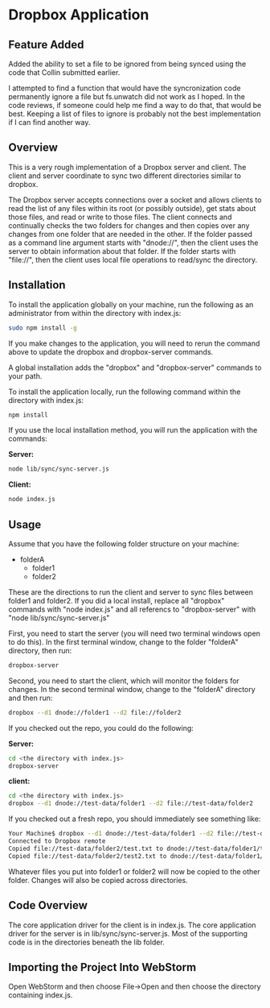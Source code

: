 # Dropbox Application

## Feature Added

Added the ability to set a file to be ignored from being synced using the code that Collin submitted earlier.

I attempted to find a function that would have the syncronization code permanently ignore a file but fs.unwatch 
did not work as I hoped. In the code reviews, if someone could help me find a way to do that, that would be best.
Keeping a list of files to ignore is probably not the best implementation if I can find another way.

## Overview

This is a very rough implementation of a Dropbox server and client. The client and server
coordinate to sync two different directories similar to dropbox.

The Dropbox server accepts connections over a socket and allows clients to read the list of any
files within its root (or possibly outside), get stats about those files, and read or write to
those files. The client connects and continually checks the two folders for changes and then
copies over any changes from one folder that are needed in the other. If the folder passed as
a command line argument starts with "dnode://", then the client uses the server to obtain information
about that folder. If the folder starts with "file://", then the client uses local file operations
to read/sync the directory.

## Installation

To install the application globally on your machine, run the following as an administrator from
within the directory with index.js:

```bash
sudo npm install -g
```

If you make changes to the application, you will need to rerun the command above to update the
dropbox and dropbox-server commands.


A global installation adds the "dropbox" and "dropbox-server" commands to your path.

To install the application locally, run the following command within the directory with index.js:

```bash
npm install
```

If you use the local installation method, you will run the application with the commands:

__Server:__
```bash
node lib/sync/sync-server.js
```

__Client:__
```bash
node index.js
```

## Usage

Assume that you have the following folder structure on your machine:

 - folderA
    - folder1
    - folder2

These are the directions to run the client and server to sync files between folder1 and folder2.
If you did a local install, replace all "dropbox" commands with "node index.js" and all referencs
to "dropbox-server" with "node lib/sync/sync-server.js"

First, you need to start the server (you will need two terminal windows open to do this). In
the first terminal window, change to the folder "folderA" directory, then run:

```bash
dropbox-server
```

Second, you need to start the client, which will monitor the folders for changes. In the second
terminal window, change to the "folderA" directory and then run:

```bash
dropbox --d1 dnode://folder1 --d2 file://folder2
```

If you checked out the repo, you could do the following:

__Server:__
```bash
cd <the directory with index.js>
dropbox-server
```

__client:__
```bash
cd <the directory with index.js>
dropbox --d1 dnode://test-data/folder1 --d2 file://test-data/folder2
```

If you checked out a fresh repo, you should immediately see something like:
```bash
Your Machine$ dropbox --d1 dnode://test-data/folder1 --d2 file://test-data/folder2
Connected to Dropbox remote
Copied file://test-data/folder2/test.txt to dnode://test-data/folder1/test.txt
Copied file://test-data/folder2/test2.txt to dnode://test-data/folder1/test2.txt
```
Whatever files you put into folder1 or folder2 will now be copied to the other folder.
Changes will also be copied across directories.

## Code Overview

The core application driver for the client is in index.js. The core application driver
for the server is in lib/sync/sync-server.js. Most of the supporting code is in the
directories beneath the lib folder.

## Importing the Project Into WebStorm

Open WebStorm and then choose File->Open and then choose the directory containing index.js.